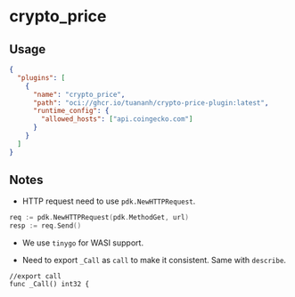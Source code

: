 # crypto_price

## Usage

```json
{
  "plugins": [
    {
      "name": "crypto_price",
      "path": "oci://ghcr.io/tuananh/crypto-price-plugin:latest",
      "runtime_config": {
        "allowed_hosts": ["api.coingecko.com"]
      }
    }
  ]
}
```

## Notes

- HTTP request need to use `pdk.NewHTTPRequest`.

```go
req := pdk.NewHTTPRequest(pdk.MethodGet, url)
resp := req.Send()
```

- We use `tinygo` for WASI support.

- Need to export `_Call` as `call` to make it consistent. Same with `describe`.

```
//export call
func _Call() int32 {
```
